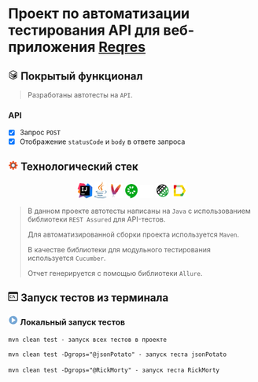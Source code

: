 # Проект по автоматизации тестирования API для веб-приложения [Reqres](https://reqres.in/)

## <img width="4%" title="Functional" src="images/function.png"> Покрытый функционал

> Разработаны автотесты на <code>API</code>.

### API

- [x] Запрос <code>POST</code>
- [x] Отображение <code>statusCode</code> и <code>body</code> в ответе запроса

## <img width="4%" title="Technologies" src="images/technologies.png"> Технологический стек

<p align="center">
<img width="6%" title="IntelliJ IDEA" src="images/logo/intellij.svg">
<img width="5%" title="Java" src="images/logo/java.svg">
<img width="6%" title="Gradle" src="images/logo/maven.svg">
<img width="5%" title="JUnit5" src="images/logo/cucumber.svg">
<img width="5.5%" title="GitHub" src="images/logo/github.svg">
<img width="6%" title="Rest Assured" src="images/logo/rest.svg">
<img width="6%" title="Rest Assured" src="images/logo/allure.svg">
</p>

> В данном проекте автотесты написаны на <code>Java</code> с использованием библиотеки <code>REST Assured</code> для API-тестов.
>
> Для автоматизированной сборки проекта используется <code>Maven</code>.
>
> В качестве библиотеки для модульного тестирования используется <code>Cucumber</code>.
>
> Отчет генерируется с помощью библиотеки <code>Allure</code>.

## <img width="4%" title="Terminal" src="images/cmd.png"> Запуск тестов из терминала

### <img width="4%" src="images/play.png"> Локальный запуск тестов

```
mvn clean test - запуск всех тестов в проекте
```
```
mvn clean test -Dgrops="@jsonPotato" - запуск теста jsonPotato

mvn clean test -Dgrops="@RickMorty" - запуск теста RickMorty
```